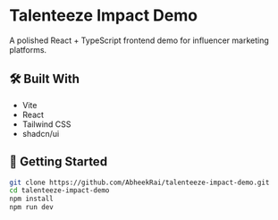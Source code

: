 # Talenteeze Impact Demo

A polished React + TypeScript frontend demo for influencer marketing platforms.

## 🛠 Built With

- Vite
- React
- Tailwind CSS
- shadcn/ui

## 🚀 Getting Started

```bash
git clone https://github.com/AbheekRai/talenteeze-impact-demo.git
cd talenteeze-impact-demo
npm install
npm run dev

